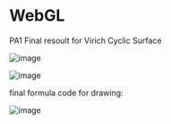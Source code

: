 # WebGL

PA1 Final resoult for Virich Cyclic Surface

![image](https://user-images.githubusercontent.com/84920621/207842126-78b559dc-a7c5-4e68-9dd5-52a07871d31d.png)

![image](https://user-images.githubusercontent.com/84920621/207842304-a6059ffd-87b9-4aeb-8d56-16aad760e832.png)

final formula code for drawing:

![image](https://user-images.githubusercontent.com/84920621/207842388-12e56c76-f303-4323-95e3-82dd3acaff6f.png)

